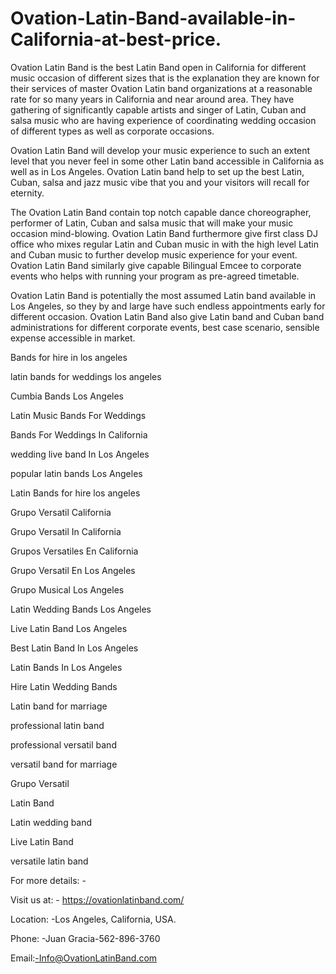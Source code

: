 # Ovation-Latin-Band-available-in-California-at-best-price.

Ovation Latin Band is the best Latin Band open in California for different music occasion of different sizes that is the explanation they are known for their services of master Ovation Latin band organizations at a reasonable rate for so many years in California and near around area. They have gathering of significantly capable artists and singer of Latin, Cuban and salsa music who are having experience of coordinating wedding occasion of different types as well as corporate occasions.

Ovation Latin Band will develop your music experience to such an extent level that you never feel in some other Latin band accessible in California as well as in Los Angeles. Ovation Latin band help to set up the best Latin, Cuban, salsa and jazz music vibe that you and your visitors will recall for eternity.

The Ovation Latin Band contain top notch capable dance choreographer, performer of Latin, Cuban and salsa music that will make your music occasion mind-blowing. Ovation Latin Band furthermore give first class DJ office who mixes regular Latin and Cuban music in with the high level Latin and Cuban music to further develop music experience for your event. Ovation Latin Band similarly give capable Bilingual Emcee to corporate events who helps with running your program as pre-agreed timetable.

Ovation Latin Band is potentially the most assumed Latin band available in Los Angeles, so they by and large have such endless appointments early for different occasion. Ovation Latin Band also give Latin band and Cuban band administrations for different corporate events, best case scenario, sensible expense accessible in market.

Bands for hire in los angeles

latin bands for weddings los angeles

Cumbia Bands Los Angeles

Latin Music Bands For Weddings

Bands For Weddings In California

wedding live band In Los Angeles

popular latin bands Los Angeles

Latin Bands for hire los angeles

Grupo Versatil California

Grupo Versatil In California

Grupos Versatiles En California

Grupo Versatil En Los Angeles

Grupo Musical Los Angeles

Latin Wedding Bands Los Angeles

Live Latin Band Los Angeles

Best Latin Band In Los Angeles

Latin Bands In Los Angeles

Hire Latin Wedding Bands

Latin band for marriage

professional latin band

professional versatil band

versatil band for marriage

Grupo Versatil

Latin Band

Latin wedding band


Live Latin Band

versatile latin band

For more details: -

Visit us at: - https://ovationlatinband.com/

Location: -Los Angeles, California, USA.

Phone: -Juan Gracia-562-896-3760

Email:-Info@OvationLatinBand.com
